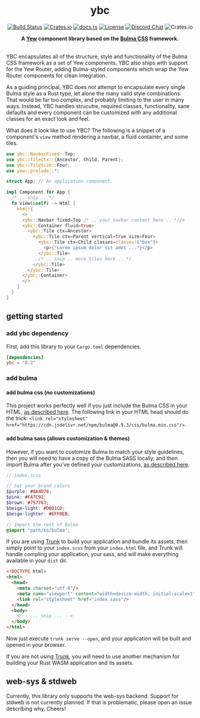 <h1 align="center">ybc</h1>
<div align="center">

[![Build Status](https://github.com/thedodd/ybc/workflows/ci/badge.svg?branch=master)](https://github.com/thedodd/ybc/actions)
[![Crates.io](https://img.shields.io/crates/v/ybc.svg?style=flat-square)](https://crates.io/crates/ybc)
[![docs.rs](https://docs.rs/ybc/badge.svg?style=flat-square)](https://docs.rs/ybc)
[![License](https://img.shields.io/badge/license-MIT%2FApache--2.0-blue?style=flat-square)](LICENSE)
[![Discord Chat](https://img.shields.io/discord/793890238267260958?logo=discord&style=flat-square)](https://discord.gg/JEPdBujTDr)
![Crates.io](https://img.shields.io/crates/d/ybc.svg?style=flat-square)

  <strong>
    A <a href="https://yew.rs">Yew</a> component library based on the <a href="https://bulma.io">Bulma CSS</a> framework.
  </strong>
</div>
<br/>

YBC encapsulates all of the structure, style and functionality of the Bulma CSS framework as a set of Yew components. YBC also ships with support for the Yew Router, adding Bulma-styled components which wrap the Yew Router components for clean integration.

As a guiding principal, YBC does not attempt to encapsulate every single Bulma style as a Rust type, let alone the many valid style combinations. That would be far too complex, and probably limiting to the user in many ways. Instead, YBC handles strucutre, required classes, functionality, sane defaults and every component can be customized with any additional classes for an exact look and feel.

What does it look like to use YBC? The following is a snippet of a component's `view` method rendering a navbar, a fluid container, and some tiles.

```rust
use ybc::NavbarFixed::Top;
use ybc::TileCtx::{Ancestor, Child, Parent};
use ybc::TileSize::Four;
use yew::prelude::*;

struct App; // An application component.

impl Component for App {
  /* .. snip .. */
  fn view(&self) -> Html {
    html!{
      <>
      <ybc::Navbar fixed=Top /* .. your navbar content here .. *//>
      <ybc::Container fluid=true>
        <ybc::Tile ctx=Ancestor>
          <ybc::Tile ctx=Parent vertical=true size=Four>
            <ybc::Tile ctx=Child classes=classes!("box")>
              <p>{"Lorem ipsum dolor sit amet ..."}</p>
            </ybc::Tile>
            /* .. snip .. more tiles here .. */
          </ybc::Tile>
        </ybc::Tile>
      </ybc::Container>
      </>
    }
  }
}
```

## getting started
### add ybc dependency
First, add this library to your `Cargo.toml` dependencies.

```toml
[dependencies]
ybc = "0.2"
```

### add bulma
#### add bulma css (no customizations)
This project works perfectly well if you just include the Bulma CSS in your HTML, [as described here](https://bulma.io/documentation/overview/start/). The following link in your HTML head should do the trick: `<link rel="stylesheet" href="https://cdn.jsdelivr.net/npm/bulma@0.9.3/css/bulma.min.css"/>`.

#### add bulma sass (allows customization & themes)
However, if you want to customize Bulma to match your style guidelines, then you will need to have a copy of the Bulma SASS locally, and then import Bulma after you've defined your customizations, [as described here](https://bulma.io/documentation/customize/).

```scss
// index.scss

// Set your brand colors
$purple: #8A4D76;
$pink: #FA7C91;
$brown: #757763;
$beige-light: #D0D1CD;
$beige-lighter: #EFF0EB;

// Import the rest of Bulma
@import "path/to/bulma";
```

If you are using [Trunk](https://github.com/thedodd/trunk) to build your application and bundle its assets, then simply point to your `index.scss` from your `index.html` file, and Trunk will handle compling your application, your sass, and will make everything available in your `dist` dir.

```html
<!DOCTYPE html>
<html>
  <head>
    <meta charset="utf-8"/>
    <meta name="viewport" content="width=device-width, initial-scale=1"/>
    <link rel="stylesheet" href="index.sass"/>
  </head>
  <body>
    <!-- ... snip ... -->
  </body>
</html>
```

Now just execute `trunk serve --open`, and your application will be built and opened in your browser.

If you are not using [Trunk](https://github.com/thedodd/trunk), you will need to use another mechanism for building your Rust WASM application and its assets.

## web-sys & stdweb
Currently, this library only supports the web-sys backend. Support for stdweb is not currently planned. If that is problematic, please open an issue describing why. Cheers!
